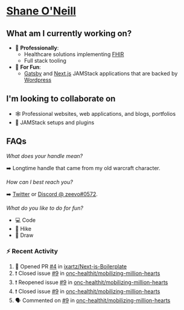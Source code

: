 # [Shane O'Neill](https://shaneoneill.io)

## What am I currently working on?

- 📁 **Professionally**:
  - Healthcare solutions implementing [FHIR](https://hl7.org/FHIR/)
  - Full stack tooling
- 🎉 **For Fun**:
  - [Gatsby](https://github.com/gatsbyjs/gatsby) and [Next.js](https://github.com/vercel/next.js) JAMStack applications that are backed by [Wordpress](https://github.com/wp-graphql/wp-graphql)

## I'm looking to collaborate on

- 🕸 Professional websites, web applications, and blogs, portfolios
- 🔧 JAMStack setups and plugins

## FAQs

_What does your handle mean?_

➡️ Longtime handle that came from my old warcraft character.

_How can I best reach you?_

➡️ [Twitter](https://twitter.com/zeevosec) or [Discord @ zeevo#0572](https://discord.com).

_What do you like to do for fun?_

- 💻 Code
- 🌲 Hike
- 🎨 Draw

### :zap: Recent Activity

<!--START_SECTION:activity-->

1. 💪 Opened PR [#4](https://github.com/ixartz/Next-js-Boilerplate/pull/4) in [ixartz/Next-js-Boilerplate](https://github.com/ixartz/Next-js-Boilerplate)
2. ❗️ Closed issue [#9](https://github.com/onc-healthit/mobilizing-million-hearts/issues/9) in [onc-healthit/mobilizing-million-hearts](https://github.com/onc-healthit/mobilizing-million-hearts)
3. ❗️ Reopened issue [#9](https://github.com/onc-healthit/mobilizing-million-hearts/issues/9) in [onc-healthit/mobilizing-million-hearts](https://github.com/onc-healthit/mobilizing-million-hearts)
4. ❗️ Closed issue [#9](https://github.com/onc-healthit/mobilizing-million-hearts/issues/9) in [onc-healthit/mobilizing-million-hearts](https://github.com/onc-healthit/mobilizing-million-hearts)
5. 🗣 Commented on [#9](https://github.com/onc-healthit/mobilizing-million-hearts/issues/9) in [onc-healthit/mobilizing-million-hearts](https://github.com/onc-healthit/mobilizing-million-hearts)
<!--END_SECTION:activity-->
